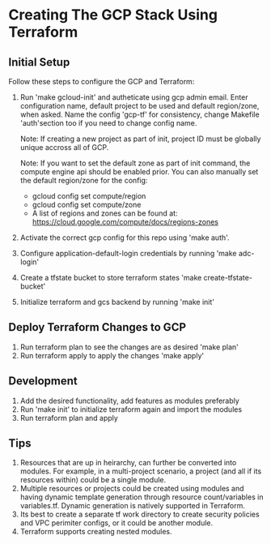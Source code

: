 # Creating The GCP Stack Using Terraform

## Initial Setup

Follow these steps to configure the GCP and Terraform:

1. Run 'make gcloud-init' and autheticate using gcp admin email. Enter configuration name, default project to be used and default region/zone, when asked. Name the config 'gcp-tf' for consistency, change Makefile 'auth'section too if you need to change config name.

   Note: If creating a new project as part of init, project ID must be globally unique accross all of GCP.

   Note: If you want to set the default zone as part of init command, the compute engine api should be enabled prior. You can also manually set the default region/zone for the config:
   * gcloud config set compute/region <REGION>
   * gcloud config set compute/zone <ZONE>
   * A list of regions and zones can be found at: https://cloud.google.com/compute/docs/regions-zones

2. Activate the correct gcp config for this repo using 'make auth'.
3. Configure application-default-login credentials by running 'make adc-login'
4. Create a tfstate bucket to store terraform states 'make create-tfstate-bucket'
5. Initialize terraform and gcs backend by running 'make init'

## Deploy Terraform Changes to GCP
1. Run terraform plan to see the changes are as desired 'make plan'
2. Run terraform apply to apply the changes 'make apply'

## Development
1. Add the desired functionality, add features as modules preferably
2. Run 'make init' to initialize terraform again and import the modules
3. Run terraform plan and apply

## Tips
1. Resources that are up in heirarchy, can further be converted into modules. For example, in a multi-project scenario, a project (and all if its resources within) could be a single module.
2. Multiple resources or projects could be created using modules and having dynamic template generation through resource count/variables in variables.tf. Dynamic generation is natively supported in Terraform.
3. Its best to create a separate tf work directory to create security policies and VPC perimiter configs, or it could be another module.
4. Terraform supports creating nested modules.